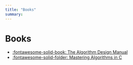 ```yaml
---
title: "Books"
summary:
---
```


Books
===


- [:fontawesome-solid-book: The Algorithm Design
    Manual](the-algorithm-design-manual/index.md)
- [:fontawesome-solid-folder: Mastering Algorithms in
    C](mastering-algorithms-in-c/index.md)
